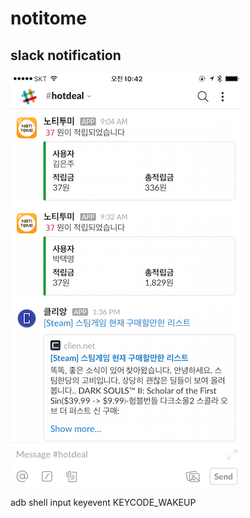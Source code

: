 # notitome

## slack notification
![slack_screenshot](https://raw.githubusercontent.com/nadir93/notitome/master/res/IMG_1053.PNG)

adb shell input keyevent KEYCODE_WAKEUP
